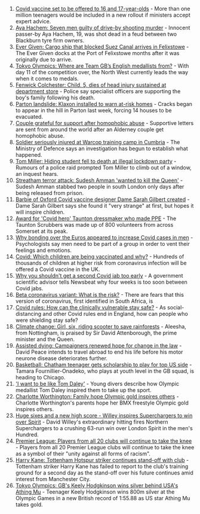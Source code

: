1. [Covid vaccine set to be offered to 16 and 17-year-olds](https://www.bbc.co.uk/news/uk-58080232) - More than one million teenagers would be included in a new rollout if ministers accept expert advice.
2. [Aya Hachem: Seven men guilty of drive-by shooting murder](https://www.bbc.co.uk/news/uk-england-lancashire-58077841) - Innocent passer-by Aya Hachem, 19, was shot dead in a feud between two Blackburn tyre firm owners.
3. [Ever Given: Cargo ship that blocked Suez Canal arrives in Felixstowe](https://www.bbc.co.uk/news/uk-england-suffolk-58078100) - The Ever Given docks at the Port of Felixstowe months after it was originally due to arrive.
4. [Tokyo Olympics: Where are Team GB’s English medallists from?](https://www.bbc.co.uk/news/uk-england-58073305) - With day 11 of the competition over, the North West currently leads the way when it comes to medals.
5. [Fenwick Colchester: Child, 5, dies of head injury sustained at department store](https://www.bbc.co.uk/news/uk-england-essex-58080163) - Police say specialist officers are supporting the boy's family following his death.
6. [Parton landslide: Klaxon installed to warn at-risk homes](https://www.bbc.co.uk/news/uk-england-cumbria-58080261) - Cracks began to appear in the hill in Parton last week, forcing 14 houses to be evacuated.
7. [Couple grateful for support after homophobic abuse](https://www.bbc.co.uk/news/world-europe-guernsey-58069185) - Supportive letters are sent from around the world after an Alderney couple get homophobic abuse.
8. [Soldier seriously injured at Warcop training camp in Cumbria](https://www.bbc.co.uk/news/uk-england-cumbria-58079731) - The Ministry of Defence says an investigation has begun to establish what happened.
9. [Tom Miller: Hiding student fell to death at illegal lockdown party](https://www.bbc.co.uk/news/uk-england-nottinghamshire-58070838) - Rumours of a police raid prompted Tom Miller to climb out of a window, an inquest hears.
10. [Streatham terror attack: Sudesh Amman 'wanted to kill the Queen'](https://www.bbc.co.uk/news/uk-england-london-58070758) - Sudesh Amman stabbed two people in south London only days after being released from prison.
11. [Barbie of Oxford Covid vaccine designer Dame Sarah Gilbert created](https://www.bbc.co.uk/news/uk-58077396) - Dame Sarah Gilbert says she found it "very strange" at first, but hopes it will inspire children.
12. [Award for 'Covid hero' Taunton dressmaker who made PPE](https://www.bbc.co.uk/news/uk-england-somerset-58074665) - The Taunton Scrubbers was made up of 800 volunteers from across Somerset at its peak.
13. [Why bonding over the Euros appeared to increase Covid cases in men](https://www.bbc.co.uk/news/health-58015593) - Psychologists say men need to be part of a group in order to vent their feelings and emotions.
14. [Covid: Which children are being vaccinated and why?](https://www.bbc.co.uk/news/health-57888429) - Hundreds of thousands of children at higher risk from coronavirus infection will be offered a Covid vaccine in the UK.
15. [Why you shouldn't get a second Covid jab too early](https://www.bbc.co.uk/news/newsbeat-57682233) - A government scientific advisor tells Newsbeat why four weeks is too soon between Covid jabs.
16. [Beta coronavirus variant: What is the risk?](https://www.bbc.co.uk/news/health-55534727) - There are fears that this version of coronavirus, first identified in South Africa, is
17. [Covid rules: How can the clinically vulnerable stay safe?](https://www.bbc.co.uk/news/health-51997151) - As social-distancing and other Covid rules end in England, how can people who were shielding stay safe?
18. [Climate change: Girl, six, riding scooter to save rainforests](https://www.bbc.co.uk/news/uk-england-nottinghamshire-58033072) - Aleesha, from Nottingham, is praised by Sir David Attenborough, the prime minister and the Queen.
19. [Assisted dying: Campaigners renewed hope for change in the law](https://www.bbc.co.uk/news/uk-england-london-58014609) - David Peace intends to travel abroad to end his life before his motor neurone disease deteriorates further.
20. [Basketball: Chatham teenager gets scholarship to play for top US side](https://www.bbc.co.uk/news/uk-england-kent-58074005) - Tamara Fournillier-Onadeko, who plays at youth level in the GB squad, is heading to Chicago.
21. ['I want to be like Tom Daley'](https://www.bbc.co.uk/news/uk-england-devon-58069885) - Young divers describe how Olympic medallist Tom Daley inspired them to take up the sport.
22. [Charlotte Worthington: Family hope Olympic gold inspires others](https://www.bbc.co.uk/news/uk-england-manchester-58033770) - Charlotte Worthington's parents hope her BMX freestyle Olympic gold inspires others.
23. [Huge sixes and a new high score - Willey inspires Superchargers to win over Spirit](https://www.bbc.co.uk/sport/cricket/58074723) - David Willey's extraordinary hitting fires Northern Superchargers to a crushing 63-run win over London Spirit in the men's Hundred.
24. [Premier League: Players from all 20 clubs will continue to take the knee](https://www.bbc.co.uk/sport/football/58079081) - Players from all 20 Premier League clubs will continue to take the knee as a symbol of their "unity against all forms of racism".
25. [Harry Kane: Tottenham Hotspur striker continues stand-off with club](https://www.bbc.co.uk/sport/football/58068401) - Tottenham striker Harry Kane has failed to report to the club's training ground for a second day as the stand-off over his future continues amid interest from Manchester City.
26. [Tokyo Olympics: GB's Keely Hodgkinson wins silver behind USA's Athing Mu](https://www.bbc.co.uk/sport/olympics/58072231) - Teenager Keely Hodgkinson wins 800m silver at the Olympic Games in a new British record of 1:55.88 as US star Athing Mu takes gold.
